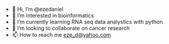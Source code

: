 - 👋 Hi, I’m @ezedaniel
- 👀 I’m interested in bioinformatics
- 🌱 I’m currently learning RNA seq data analystics with python
- 💞️ I’m looking to collaborate on cancer research
- 📫 How to reach me eze_d@yahoo.com

<!---
ezedaniel/ezedaniel is a ✨ special ✨ repository because its `README.md` (this file) appears on your GitHub profile.
You can click the Preview link to take a look at your changes.
--->
